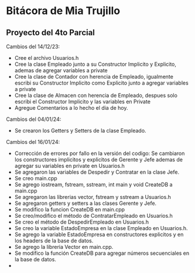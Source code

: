 # Bitácora de Mia Trujillo

## Proyecto del 4to Parcial

Cambios del 14/12/23:
- Cree el archivo Usuarios.h
- Cree la clase Empleado junto a su Constructor Implicito y Explicito, ademas de agregar variables a private
- Cree la clase de Contador con herencia de Empleado, igualmente escribi su Constructor Implicito como Explicito junto a agregar variables a private
- Cree la clase de Almacen con herencia de Empleado, despues solo escribi el Constructor Implicito y las variables en Private
- Agregue Comentarios a lo hecho el dia de hoy.

Cambios del 04/01/24:
- Se crearon los Getters y Setters de la clase Empleado.

Cambios del 16/01/24:
- Corrección de errores por fallo en la versión del codigo: Se cambiaron los constructores implicitos y explicitos de Gerente y Jefe ademas de agregar su variables en private en Usuarios.h
- Se agregaron las variables de Despedir y Contratar en la clase Jefe.
- Se creo main.cpp
- Se agrego iostream, fstream, sstream, int main y void CreateDB a main.cpp
- Se agregaron las librerias vector, fstream y sstream a Usuarios.h
- Se agregaron getters y setters a las clases Gerente y Jefe.
- Se modifico la funcion CreateDB en main.cpp
- Se creo/modifico el método de ContratarEmpleado en Usuarios.h
- Se creo el método de DespedirEmpleado en Usuarios.h
- Se creo la variable EstadoEmpresa en la clase Empleado en Usuarios.h.
- Se agrego la variable EstadoEmpresa en constructores explicitos y en los headers de la base de datos.
- Se agrego la libreria Vector en main.cpp.
- Se modifico la función CreateDB para agregar números secuenciales en la base de datos.
- 